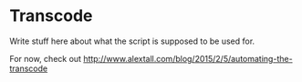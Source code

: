 # Transcode

Write stuff here about what the script is supposed to be used for.

For now, check out http://www.alextall.com/blog/2015/2/5/automating-the-transcode
